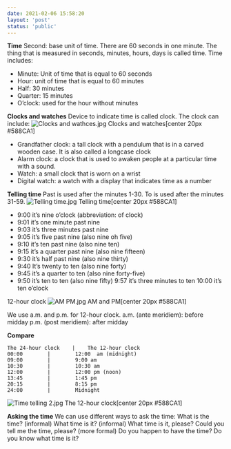 ```yaml
---
date: 2021-02-06 15:58:20
layout: 'post'
status: 'public'
---
```


**Time**
Second: base unit of time. There are 60 seconds in one minute. The thing that is measured in seconds, minutes, hours, days is called time. Time includes:
- Minute: Unit of time that is equal to 60 seconds
- Hour: unit of time that is equal to 60 minutes
- Half: 30 minutes
- Quarter: 15 minutes
- O’clock: used for the hour without minutes

**Clocks and watches**
Device to indicate time is called clock. The clock can include:
![Clocks and wathces.jpg](https://i.loli.net/2021/02/08/PYUyrj1gi84MJHT.jpg)
Clocks and watches[center 20px #588CA1]
- Grandfather clock: a tall clock with a pendulum that is in a carved wooden case. It is also called a longcase clock
- Alarm clock: a clock that is used to awaken people at a particular time with a sound.
- Watch: a small clock that is worn on a wrist
- Digital watch: a watch with a display that indicates time as a number

**Telling time**
Past is used after the minutes 1-30. To is used after the minutes 31-59.
![Telling time.jpg](https://i.loli.net/2021/02/08/yuOaNAJfM3BkwtE.jpg)
Telling time[center 20px #588CA1]

- 9:00 it’s nine o’clock (abbreviation: of clock)
- 9:01 it’s one minute past nine
- 9:03 it’s three minutes past nine
- 9:05 it’s five past nine (also nine oh five)
- 9:10 it’s ten past nine (also nine ten)
- 9:15 it’s a quarter past nine (also nine fifteen)
- 9:30 it’s half past nine (also nine thirty)
- 9:40 It’s twenty to ten (also nine forty)
- 9:45 it’s a quarter to ten (also nine forty-five)
- 9:50 it’s ten to ten (also nine fifty)
9:57 it’s three minutes to ten
10:00 it’s ten o’clock

 12-hour clock
![AM PM.jpg](https://i.loli.net/2021/02/08/pUyh1Sw3eNDvuEn.jpg)
AM and PM[center 20px #588CA1]

We use a.m. and p.m. for 12-hour clock.
a.m. (ante meridiem): before midday
p.m. (post meridiem): after midday

**Compare**
```table
The 24-hour clock    |    The 12-hour clock   
00:00        |        12:00  am (midnight)
09:00        |        9:00 am
10:30        |        10:30 am
12:00        |        12:00 pm (noon)
13:45        |        1:45 pm
20:15        |        8:15 pm
24:00        |        Midnight
```
![Time telling 2.jpg](https://i.loli.net/2021/02/08/nQNeBWI8hfvLcR4.jpg)
The 12-hour clock[center 20px #588CA1]

**Asking the time**
We can use different ways to ask the time:
What is the time? (informal)
What time is it? (informal)
What time is it, please?
Could you tell me the time, please? (more formal)
Do you happen to have the time?
Do you know what time is it?
